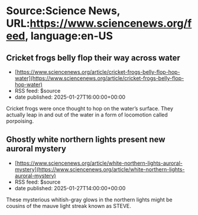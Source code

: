 # Source:Science News, URL:https://www.sciencenews.org/feed, language:en-US

## Cricket frogs belly flop their way across water
 - [https://www.sciencenews.org/article/cricket-frogs-belly-flop-hop-water](https://www.sciencenews.org/article/cricket-frogs-belly-flop-hop-water)
 - RSS feed: $source
 - date published: 2025-01-27T16:00:00+00:00

Cricket frogs were once thought to hop on the water’s surface. They actually leap in and out of the water in a form of locomotion called porpoising.

## Ghostly white northern lights present new auroral mystery
 - [https://www.sciencenews.org/article/white-northern-lights-auroral-mystery](https://www.sciencenews.org/article/white-northern-lights-auroral-mystery)
 - RSS feed: $source
 - date published: 2025-01-27T14:00:00+00:00

These mysterious whitish-gray glows in the northern lights might be cousins of the mauve light streak known as STEVE.

